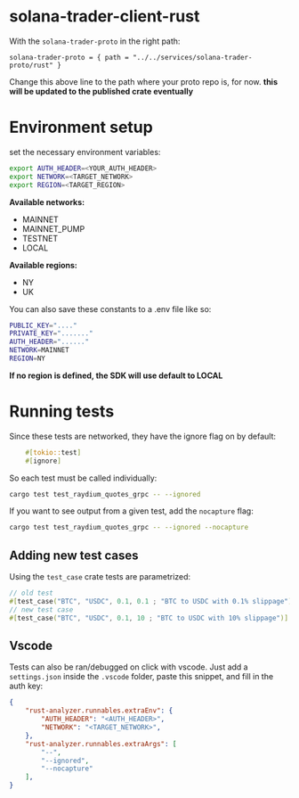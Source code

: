# solana-trader-client-rust

With the `solana-trader-proto` in the right path:

``solana-trader-proto = { path = "../../services/solana-trader-proto/rust" }``

Change this above line to the path where your proto repo is, for now. **this will be updated to the published crate eventually**

# Environment setup
set the necessary environment variables:

```bash
export AUTH_HEADER=<YOUR_AUTH_HEADER>
export NETWORK=<TARGET_NETWORK>
export REGION=<TARGET_REGION>
```

**Available networks:**
- MAINNET
- MAINNET_PUMP
- TESTNET
- LOCAL

**Available regions:**
- NY
- UK

You can also save these constants to a .env file like so:

```bash
PUBLIC_KEY="...."
PRIVATE_KEY="......."
AUTH_HEADER="......"
NETWORK=MAINNET
REGION=NY
```

**If no region is defined, the SDK will use default to LOCAL**

# Running tests

Since these tests are networked, they have the ignore flag on by default:

```rust
    #[tokio::test]
    #[ignore]
```

So each test must be called individually:

```bash
cargo test test_raydium_quotes_grpc -- --ignored 
```

If you want to see output from a given test, add the `nocapture` flag:

```bash
cargo test test_raydium_quotes_grpc -- --ignored --nocapture
```


## Adding new test cases
Using the `test_case` crate tests are parametrized:

```rust
// old test
#[test_case("BTC", "USDC", 0.1, 0.1 ; "BTC to USDC with 0.1% slippage")]
// new test case
#[test_case("BTC", "USDC", 0.1, 10 ; "BTC to USDC with 10% slippage")]
```

## Vscode 
Tests can also be ran/debugged on click with vscode. 
Just add a `settings.json` inside the `.vscode` folder, paste this snippet, and fill in the auth key:

```json
{
    "rust-analyzer.runnables.extraEnv": {
        "AUTH_HEADER": "<AUTH_HEADER>",
        "NETWORK": "<TARGET_NETWORK>",
    },
    "rust-analyzer.runnables.extraArgs": [
        "--",
        "--ignored",
        "--nocapture"
    ],
}
```
